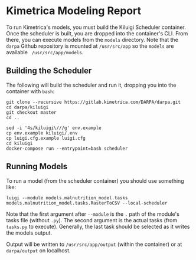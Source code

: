 # Kimetrica Modeling Report
To run Kimetrica's models, you must build the Kiluigi Scheduler container. Once the scheduler is built, you are dropped into the container's CLI. From there, you can execute models from the `models` directory. Note that the `darpa` Github repository is mounted at `/usr/src/app` so the `models` are available ` /usr/src/app/models`. 

## Building the Scheduler
The following will build the scheduler and run it, dropping you into the container with `bash`:

```
git clone --recursive https://gitlab.kimetrica.com/DARPA/darpa.git
cd darpa/kiluigi
git checkout master
cd ..

sed -i '4s/kiluigi\///g' env.example
cp env.example kiluigi/.env
cp luigi.cfg.example luigi.cfg
cd kiluigi
docker-compose run --entrypoint=bash scheduler

```

## Running Models
To run a model (from the scheduler container) you should use something like:

```
luigi --module models.malnutrition_model.tasks models.malnutrition_model.tasks.RasterToCSV --local-scheduler
```

Note that the first argument after `--module` is the `.` path of the module's tasks file (without `.py`). The second argument is the actual tasks (from `tasks.py` to execute). Generally, the last task should be selected as it writes the models output.

Output will be written to `/usr/src/app/output` (within the container) or at `darpa/output` on localhost.